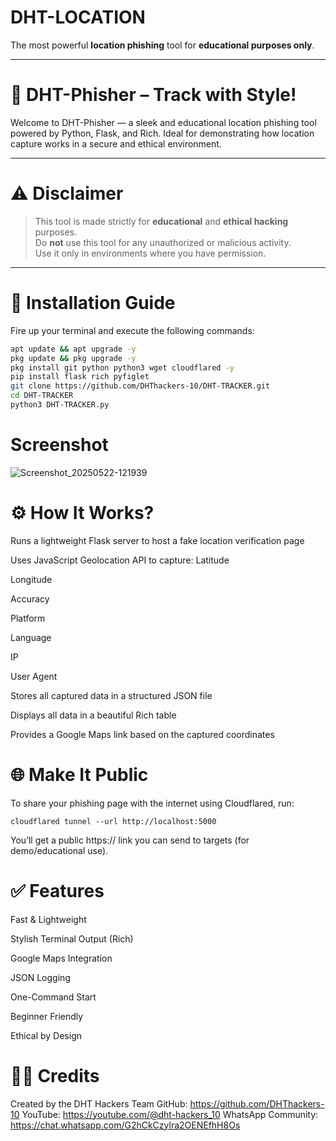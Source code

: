 # DHT-LOCATION

The most powerful **location phishing** tool for **educational purposes only**.

---

# 🎯 DHT-Phisher – Track with Style!

Welcome to DHT-Phisher — a sleek and educational location phishing tool powered by Python, Flask, and Rich. Ideal for demonstrating how location capture works in a secure and ethical environment.

---

# ⚠️ Disclaimer

> This tool is made strictly for **educational** and **ethical hacking** purposes.  
> Do **not** use this tool for any unauthorized or malicious activity.  
> Use it only in environments where you have permission.

---

# 🚀 Installation Guide

Fire up your terminal and execute the following commands:

```bash
apt update && apt upgrade -y
pkg update && pkg upgrade -y
pkg install git python python3 wget cloudflared -y
pip install flask rich pyfiglet
git clone https://github.com/DHThackers-10/DHT-TRACKER.git
cd DHT-TRACKER
python3 DHT-TRACKER.py
```

# Screenshot 

![Screenshot_20250522-121939](https://github.com/user-attachments/assets/eb5febaf-b3fd-40b4-9dbf-8520f1b80b36)

# ⚙️ How It Works?

Runs a lightweight Flask server to host a fake location verification page

Uses JavaScript Geolocation API to capture:
Latitude

Longitude

Accuracy

Platform

Language

IP

User Agent


Stores all captured data in a structured JSON file

Displays all data in a beautiful Rich table

Provides a Google Maps link based on the captured coordinates


# 🌐 Make It Public

To share your phishing page with the internet using Cloudflared, run:
```
cloudflared tunnel --url http://localhost:5000
```
You’ll get a public https:// link you can send to targets (for demo/educational use).


# ✅ Features

Fast & Lightweight

Stylish Terminal Output (Rich)

Google Maps Integration

JSON Logging

One-Command Start

Beginner Friendly

Ethical by Design


# 👨‍💻 Credits

Created by the DHT Hackers Team
GitHub: https://github.com/DHThackers-10
YouTube: https://youtube.com/@dht-hackers_10
WhatsApp Community: https://chat.whatsapp.com/G2hCkCzylra2OENEfhH8Os
